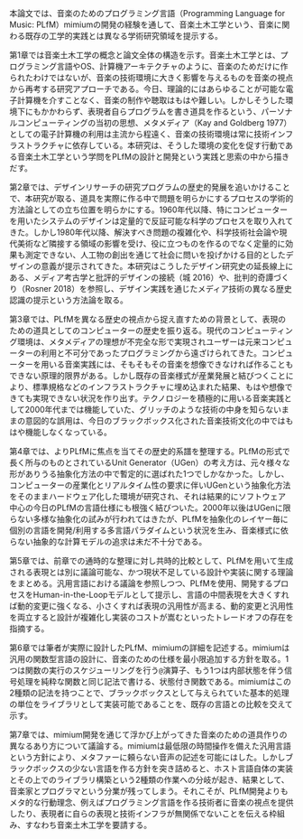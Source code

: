 本論文では、音楽のためのプログラミング言語（Programming Language for Music: PLfM）mimiumの開発の経験を通して、音楽土木工学という、音楽に関わる既存の工学的実践とは異なる学術研究領域を提示する。

第1章では音楽土木工学の概念と論文全体の構造を示す。音楽土木工学とは、プログラミング言語やOS、計算機アーキテクチャのように、音楽のためだけに作られたわけではないが、音楽の技術環境に大きく影響を与えるものを音楽の視点から再考する研究アプローチである。今日、理論的にはあらゆることが可能な電子計算機を介すことなく、音楽の制作や聴取はもはや難しい。しかしそうした環境下にもかかわらず、表現者自らプログラムを書き道具を作るという、パーソナルコンピューティングの当初の思想、メタメディア（Kay and Goldberg 1977）としての電子計算機の利用は主流から程遠く、音楽の技術環境は常に技術インフラストラクチャに依存している。本研究は、そうした環境の変化を促す行動である音楽土木工学という学問をPLfMの設計と開発という実践と思索の中から描きだす。

第2章では、デザインリサーチの研究プログラムの歴史的発展を追いかけることで、本研究が取る、道具を実際に作る中で問題を明らかにするプロセスの学術的方法論としての立ち位置を明らかにする。1960年代以降、特にコンピューターを用いたシステムのデザインは定量的で反証可能な科学のプロセスを取り入れてきた。しかし1980年代以降、解決すべき問題の複雑化や、科学技術社会論や現代美術など隣接する領域の影響を受け、役に立つものを作るのでなく定量的に効果も測定できない、人工物の創出を通じて社会に問いを投げかける目的としたデザインの意義が提示されてきた。本研究はこうしたデザイン研究史の延長線上にある、メディア考古学と批評的デザインの接続（城 2016）や、批判的奇譚づくり（Rosner 2018）を参照し、デザイン実践を通じたメディア技術の異なる歴史認識の提示という方法論を取る。

第3章では、PLfMを異なる歴史の視点から捉え直すための背景として、表現のための道具としてのコンピューターの歴史を振り返る。現代のコンピューティング環境は、メタメディアの理想が不完全な形で実現されユーザーは元来コンピューターの利用と不可分であったプログラミングから遠ざけられてきた。コンピューターを用いる音楽実践には、そもそもその音楽を想像できなければ作ることもできない原理的限界がある。しかし既存の音楽様式が産業発展と結びつくことにより、標準規格などのインフラストラクチャに埋め込まれた結果、もはや想像できても実現できない状況を作り出す。テクノロジーを積極的に用いる音楽実践として2000年代までは機能していた、グリッチのような技術の中身を知らないままの意図的な誤用は、今日のブラックボックス化された音楽技術文化の中ではもはや機能しなくなっている。

第4章では、よりPLfMに焦点を当てその歴史的系譜を整理する。PLfMの形式で長く所与のものとされているUnit Generator（UGen）の考え方は、元々様々な形がありうる抽象化方法の中で暫定的に選ばれた1つでしかなかった。しかし、コンピューターの産業化とリアルタイム性の要求に伴いUGenという抽象化方法をそのままハードウェア化した環境が研究され、それは結果的にソフトウェア中心の今日のPLfMの言語仕様にも根強く結びついた。2000年以後はUGenに限らない多様な抽象化の試みが行われてはきたが、PLfMを抽象化のレイヤー毎に個別の言語を開発/利用する多言語パラダイムという状況を生み、音楽様式に依らない抽象的な計算モデルの追求は未だ不十分である。

第5章では、前章での通時的な整理に対し共時的比較として、PLfMを用いて生成される表現とは別に議論可能な、かつ現状不足している設計や実装に関する理論をまとめる。汎用言語における議論を参照しつつ、PLfMを使用、開発するプロセスをHuman-in-the-Loopモデルとして提示し、言語の中間表現を大きくすれば動的変更に強くなる、小さくすれば表現の汎用性が高まる、動的変更と汎用性を両立すると設計が複雑化し実装のコストが嵩むといったトレードオフの存在を指摘する。

第6章では筆者が実際に設計したPLfM、mimiumの詳細を記述する。mimiumは汎用の関数型言語の設計に、音楽のための仕様を最小限追加する方針を取る。1つは関数の実行のスケジューリングを行う`@`演算子、もう1つは内部状態を伴う信号処理を純粋な関数と同じ記法で書ける、状態付き関数である。mimiumはこの2種類の記法を持つことで、ブラックボックスとして与えられていた基本的処理の単位をライブラリとして実装可能であることを、既存の言語との比較を交えて示す。

第7章では、mimium開発を通じて浮かび上がってきた音楽のための道具作りの異なるあり方について議論する。mimiumは最低限の時間操作を備えた汎用言語という方針により、メタファーに頼らない音声の記述を可能にはした。しかしブラックボックスの少ない言語を作る方針を突き詰めると、ホスト言語自体の実装とその上でのライブラリ構築という2種類の作業への分岐が起き、結果として、音楽家とプログラマという分業が残ってしまう。それこそが、PLfM開発よりもメタ的な行動理念、例えばプログラミング言語を作る技術者に音楽の視点を提供したり、表現者に自らの表現と技術インフラが無関係でないことを伝える枠組み、すなわち音楽土木工学を要請する。


